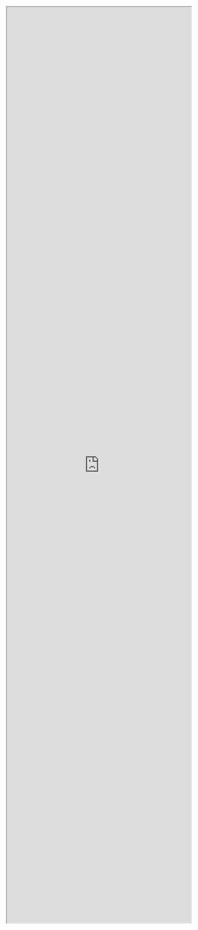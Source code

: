 #

<iframe src="http://localhost:6006/iframe.html?id=views-tableview--docs" width="100%" height="2500px" />
